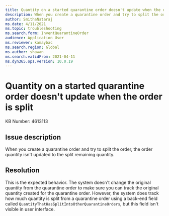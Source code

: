 ```yaml
---
title: Quantity on a started quarantine order doesn't update when the order is split
description: When you create a quarantine order and try to split the order, the order quantity isn't updated to the split remaining quantity.
author: SmithaNataraj
ms.date: 4/11/2021
ms.topic: troubleshooting
ms.search.form: InventQuarantineOrder
audience: Application User
ms.reviewer: kamaybac
ms.search.region: Global
ms.author: shawan
ms.search.validFrom: 2021-04-11
ms.dyn365.ops.version: 10.0.19
---
```


# Quantity on a started quarantine order doesn't update when the order is split

KB Number: 4613113

## Issue description

When you create a quarantine order and try to split the order, the order quantity isn't updated to the split remaining quantity.

## Resolution

This is the expected behavior. The system doesn't change the original quantity from the quarantine order to make sure you can track the original quantity created for the quarantine order. However, the system does track how much quantity is split from a quarantine order using a back-end field called `QuantityThatHasSplitIntoOtherQuarantineOrders`, but this field isn't visible in user interface.
